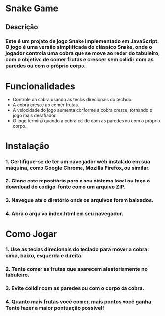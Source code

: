 # Snake Game

## Descrição
### Este é um projeto de jogo Snake implementado em JavaScript. O jogo é uma versão simplificada do clássico Snake, onde o jogador controla uma cobra que se move ao redor do tabuleiro, com o objetivo de comer frutas e crescer sem colidir com as paredes ou com o próprio corpo.

# Funcionalidades
- Controle da cobra usando as teclas direcionais do teclado.
- A cobra cresce ao comer frutas.
- A velocidade do jogo aumenta conforme a cobra cresce, tornando o jogo mais desafiador.
- O jogo termina quando a cobra colide com as paredes ou com o próprio corpo.


# Instalação
### 1. Certifique-se de ter um navegador web instalado em sua máquina, como Google Chrome, Mozilla Firefox, ou similar.
### 2. Clone este repositório para o seu sistema local ou faça o download do código-fonte como um arquivo ZIP.
### 3. Navegue até o diretório onde os arquivos foram baixados.
### 4. Abra o arquivo index.html em seu navegador.


# Como Jogar
### 1. Use as teclas direcionais do teclado para mover a cobra: cima, baixo, esquerda e direita.
### 2. Tente comer as frutas que aparecem aleatoriamente no tabuleiro.
### 3. Evite colidir com as paredes ou com o corpo da cobra.
### 4. Quanto mais frutas você comer, mais pontos você ganha. Tente fazer a maior pontuação possível!
